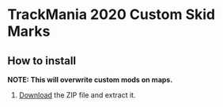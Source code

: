 # TrackMania 2020 Custom Skid Marks

## How to install
**NOTE: This will overwrite custom mods on maps.**

1. [Download](/snixtho/tm2020-skids/releases/latest/download/Skids.zip) the ZIP file and extract it.
